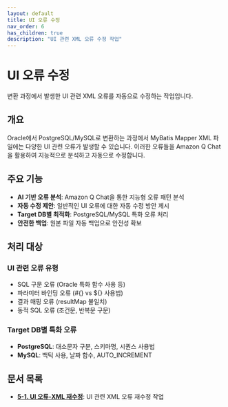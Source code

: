 ```yaml
---
layout: default
title: UI 오류 수정
nav_order: 6
has_children: true
description: "UI 관련 XML 오류 수정 작업"
---
```


# UI 오류 수정

변환 과정에서 발생한 UI 관련 XML 오류를 자동으로 수정하는 작업입니다.

## 개요

Oracle에서 PostgreSQL/MySQL로 변환하는 과정에서 MyBatis Mapper XML 파일에는 다양한 UI 관련 오류가 발생할 수 있습니다. 이러한 오류들을 Amazon Q Chat을 활용하여 지능적으로 분석하고 자동으로 수정합니다.

## 주요 기능

- **AI 기반 오류 분석**: Amazon Q Chat을 통한 지능형 오류 패턴 분석
- **자동 수정 제안**: 일반적인 UI 오류에 대한 자동 수정 방안 제시
- **Target DB별 최적화**: PostgreSQL/MySQL 특화 오류 처리
- **안전한 백업**: 원본 파일 자동 백업으로 안전성 확보

## 처리 대상

### UI 관련 오류 유형
- SQL 구문 오류 (Oracle 특화 함수 사용 등)
- 파라미터 바인딩 오류 (#{} vs ${} 사용법)
- 결과 매핑 오류 (resultMap 불일치)
- 동적 SQL 오류 (조건문, 반복문 구문)

### Target DB별 특화 오류
- **PostgreSQL**: 대소문자 구분, 스키마명, 시퀀스 사용법
- **MySQL**: 백틱 사용, 날짜 함수, AUTO_INCREMENT

## 문서 목록

- **[5-1. UI 오류-XML 재수정](5-1.processUIErrorXMLFix.md)**: UI 관련 XML 오류 재수정 작업
